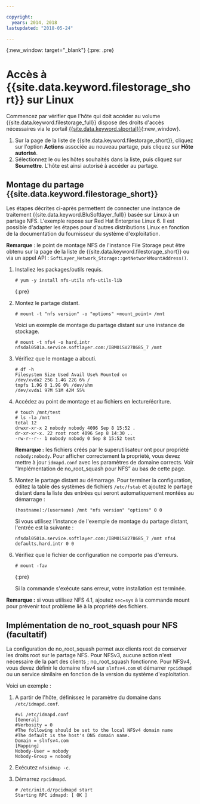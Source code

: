 ```yaml
---

copyright:
  years: 2014, 2018
lastupdated: "2018-05-24"

---
```

{:new_window: target="_blank"}
{:pre: .pre}

# Accès à {{site.data.keyword.filestorage_short}} sur Linux

Commencez par vérifier que l'hôte qui doit accéder au volume {{site.data.keyword.filestorage_full}} dispose des droits d'accès nécessaires via le portail [{{site.data.keyword.slportal}}](https://control.softlayer.com/){:new_window}.

1. Sur la page de la liste de {{site.data.keyword.filestorage_short}}, cliquez sur l'option **Actions** associée au nouveau partage, puis cliquez sur **Hôte autorisé**.
2. Sélectionnez le ou les hôtes souhaités dans la liste, puis cliquez sur **Soumettre**. L'hôte est ainsi autorisé à accéder au partage. 

## Montage du partage {{site.data.keyword.filestorage_short}}

Les étapes décrites ci-après permettent de connecter une instance de traitement {{site.data.keyword.BluSoftlayer_full}} basée sur Linux à un partage NFS. L'exemple repose sur Red Hat Enterprise Linux 6. Il est possible d'adapter les étapes pour d'autres distributions Linux en fonction de la documentation du fournisseur du système d'exploitation.

**Remarque** : le point de montage NFS de l'instance File Storage peut être obtenu sur la page de la liste de {{site.data.keyword.filestorage_short}} ou via un appel API : `SoftLayer_Network_Storage::getNetworkMountAddress()`.

1. Installez les packages/outils requis.
   ```
   # yum -y install nfs-utils nfs-utils-lib
   ```
   {:pre}
    
2. Montez le partage distant. 
   ```
   # mount -t "nfs version" -o "options" <mount_point> /mnt
   ```
       
   Voici un exemple de montage du partage distant sur une instance de stockage.
   ```
   # mount -t nfs4 -o hard,intr
   nfsdal0501a.service.softlayer.com:/IBM01SV278685_7 /mnt
   ```
 
3. Vérifiez que le montage a abouti. 
   ```
   # df -h
   Filesystem Size Used Avail Use% Mounted on
   /dev/xvda2 25G 1.4G 22G 6% /
   tmpfs 1.9G 0 1.9G 0% /dev/shm
   /dev/xvda1 97M 51M 42M 55%
   ```
    
4. Accédez au point de montage et au fichiers en lecture/écriture.
   ```
   # touch /mnt/test
   # ls -la /mnt
   total 12
   drwxr-xr-x 2 nobody nobody 4096 Sep 8 15:52 .
   dr-xr-xr-x. 22 root root 4096 Sep 8 14:30 ..
   -rw-r--r-- 1 nobody nobody 0 Sep 8 15:52 test
   ```

   **Remarque :** les fichiers créés par le superutilisateur ont pour propriété `nobody:nobody`. Pour afficher correctement la propriété, vous devez mettre à jour `idmapd.conf` avec les paramètres de domaine corrects. Voir “Implémentation de no_root_squash pour NFS” au bas de cette page. 
    
5. Montez le partage distant au démarrage. Pour terminer la configuration, éditez la table des systèmes de fichiers `/etc/fstab` et ajoutez le partage distant dans la liste des entrées qui seront automatiquement montées au démarrage :

   ```
   (hostname):/(username) /mnt "nfs version" "options" 0 0
   ```
    
   Si vous utilisez l'instance de l'exemple de montage du partage distant, l'entrée est la suivante :
    
   ```
   nfsdal0501a.service.softlayer.com:/IBM01SV278685_7 /mnt nfs4 defaults,hard,intr 0 0
   ```
    
6. Vérifiez que le fichier de configuration ne comporte pas d'erreurs. 

   ```
   # mount -fav
   ```
   {:pre}
    
   Si la commande s'exécute sans erreur, votre installation est terminée.

**Remarque :** si vous utilisez NFS 4.1, ajoutez `sec=sys` à la commande mount pour prévenir tout problème lié à la propriété des fichiers.

 
## Implémentation de no_root_squash pour NFS (facultatif)

La configuration de no_root_squash permet aux clients root de conserver les droits root sur le partage NFS. Pour NFSv3, aucune action n'est nécessaire de la part des clients ; no_root_squash fonctionne.
Pour NFSv4, vous devez définir le domaine nfsv4 sur `slnfsv4.com` et démarrer `rpcidmapd` ou un service similaire en fonction de la version du système d'exploitation.

Voici un exemple :

1. A partir de l'hôte, définissez le paramètre du domaine dans `/etc/idmapd.conf`. 

   ```
   #vi /etc/idmapd.conf
   [General]
   #Verbosity = 0
   #The following should be set to the local NFSv4 domain name
   #The default is the host's DNS domain name.
   Domain = slnfsv4.com
   [Mapping]
   Nobody-User = nobody
   Nobody-Group = nobody
   ```
    
2. Exécutez `nfsidmap -c`.
3. Démarrez `rpcidmapd`.
   ```
   # /etc/init.d/rpcidmapd start
   Starting RPC idmapd: [ OK ]
   ```
